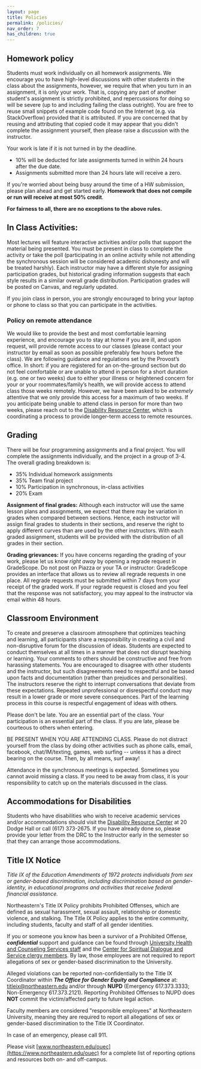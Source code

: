 ```yaml
---
layout: page
title: Policies
permalink: /policies/
nav_order: 7
has_children: true
---
```


## Homework policy 

Students must work individually on all homework assignments. We encourage you to have high-level discussions with other students in the class about the assignments, however, we require that when you turn in an assignment, it is only your work. That is, copying any part of another student's assignment is strictly prohibited, and repercussions for doing so will be severe (up to and including failing the class outright). You are free to reuse small snippets of example code found on the Internet (e.g. via StackOverflow) provided that it is attributed. If you are concerned that by reusing and attributing that copied code it may appear that you didn't complete the assignment yourself, then please raise a discussion with the instructor.

Your work is late if it is not turned in by the deadline.
* 10% will be deducted for late assignments turned in within 24 hours after the due date.
* Assignments submitted more than 24 hours late will receive a zero.

If you're worried about being busy around the time of a HW submission, please plan ahead and get started early. **Homework that does not compile or run will receive at most 50% credit**.  

**For fairness to all, there are no exceptions to the above rules.**

## In Class Activities:

Most lectures will feature interactive activities and/or polls that support the material being presented. You must be present in class to complete the activity or take the poll (participating in an online activity while not attending the synchronous session will be considered academic dishonesty and will be treated harshly). Each instructor may have a different style for assigning participation grades, but historical grading information suggests that each style results in a similar overall grade distribution. Participation grades will be posted on Canvas, and regularly updated. 

If you join class in person, you are strongly encouraged to bring your laptop or phone to class so that you can participate in the activities.

### Policy on remote attendance

We would like to provide the best and most comfortable learning experience, and encourage you to stay at home if you are ill, and upon request, will provide remote access to our classes (please contact your instructor by email as soon as possible preferably few hours before the class). We are following guidance and regulations set by the Provost’s office. In short: if you are registered for an on-the-ground section but do not feel comfortable or are unable to attend in person for a short duration (e.g. one or two weeks) due to either your illness or heightened concern for your or your roommates/family’s health, we will provide access to attend class those weeks remotely. However, we have been asked to be *extremely* attentive that we only provide this access for a maximum of two weeks. If you anticipate being unable to attend class in person for more than two weeks, please reach out to the [Disability Resource Center](http://www.northeastern.edu/drc), which is coordinating a process to provide longer-term access to remote resources.

## Grading
There will be four programming assignments and a final project. You will complete the assignments individually, and the project in a group of 3-4. The overall grading breakdown is:
* 35% Individual homework assignments
* 35% Team final project
* 10% Participation in synchronous, in-class activities
* 20% Exam

**Assignment of final grades:** Although each instructor will use the same lesson plans and assignments, we expect that there may be variation in grades when compared between sections. Hence, each instructor will assign final grades to students in their sections, and reserve the right to apply different curves than are used by the other instructors. With each graded assignment, students will be provided with the distribution of all grades in their section.

**Grading grievances:** If you have concerns regarding the grading of your work, please let us know *right away* by opening a regrade request in GradeScope. Do not post on Piazza or your TA or instructor: GradeScope provides an interface that allows us to review all regrade requests in one place.  All regrade requests must be submitted within 7 days from your receipt of the graded work. If your regrade request is closed and you feel that the response was not satisfactory, you may appeal to the instructor via email within 48 hours.

## Classroom Environment

To create and preserve a classroom atmosphere that optimizes teaching and learning, all participants share a responsibility in creating a civil and non-disruptive forum for the discussion of ideas. Students are expected to conduct themselves at all times in a manner that does not disrupt teaching or learning. Your comments to others should be constructive and free from harassing statements. You are encouraged to disagree with other students and the instructor, but such disagreements need to respectful and be based upon facts and documentation (rather than prejudices and personalities). The instructors reserve the right to interrupt conversations that deviate from these expectations. Repeated unprofessional or disrespectful conduct may result in a lower grade or more severe consequences. Part of the learning process in this course is respectful engagement of ideas with others.

Please don't be late. You are an essential part of the class. Your participation is an essential part of the class. If you are late, please be courteous to others when entering.

BE PRESENT WHEN YOU ARE ATTENDING CLASS. Please do not distract yourself from the class by doing other activities such as phone calls, email, facebook, chat/IM/texting, games, web surfing -- unless it has a direct bearing on the course. Then, by all means, surf away!

Attendance in the synchronous meetings is expected. Sometimes you cannot avoid missing a class. If you need to be away from class, it is your responsibility to catch up on the materials discussed in the class.

## Accommodations for Disabilities
Students who have disabilities who wish to receive academic services and/or accommodations should visit the [Disability Resource Center](http://www.northeastern.edu/drc) at 20 Dodge Hall or call (617) 373-2675. If you have already done so, please provide your letter from the DRC to the Instructor early in the semester so that they can arrange those accommodations.

## Title IX Notice
*Title IX of the Education Amendments of 1972 protects individuals from sex or gender-based discrimination, including discrimination based on gender-identity, in educational programs and activities that receive federal financial assistance.*

Northeastern's Title IX Policy prohibits Prohibited Offenses, which are defined as sexual harassment, sexual assault, relationship or domestic violence, and stalking. The Title IX Policy applies to the entire community, including students, faculty and staff of all gender identities.

If you or someone you know has been a survivor of a Prohibited Offense, ***confidential*** support and guidance can be found through [University Health and Counseling Services staff](http://www.northeastern.edu/uhcs/) and the [Center for Spiritual Dialogue and Service clergy members](http://www.northeastern.edu/spirituallife/). By law, those employees are not required to report allegations of sex or gender-based discrimination to the University.

Alleged violations can be reported non-confidentially to the Title IX Coordinator within ***The Office for Gender Equity and Compliance*** at: [titleix@northeastern.edu](mailto:titleix@northeastern.edu) and/or through **NUPD** (Emergency 617.373.3333; Non-Emergency 617.373.2121). Reporting Prohibited Offenses to NUPD does **NOT** commit the victim/affected party to future legal action.

Faculty members are considered "responsible employees" at Northeastern University, meaning they are required to report all allegations of sex or gender-based discrimination to the Title IX Coordinator.

In case of an emergency, please call 911.

Please visit [www.northeastern.edu/ouec](https://www.northeastern.edu/ouec) for a complete list of reporting options and resources both on- and off-campus.
